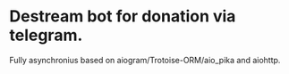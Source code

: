 # Destream bot for donation via telegram.

Fully asynchronius based on aiogram/Trotoise-ORM/aio_pika and aiohttp.
